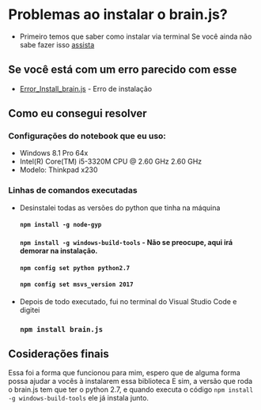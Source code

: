 # Problemas ao instalar o brain.js? #

  * Primeiro temos que saber como instalar via terminal
  Se você ainda não sabe fazer isso [assista](https://www.youtube.com/watch?v=RfbgCBCWME8)

## Se você está com um erro parecido com esse

 * [Error_Install_brain.js](https://github.com/BrainJS/brain.js/issues/390) - Erro de instalação

## Como eu consegui resolver

 ### Configurações do notebook que eu uso:
 
  * Windows 8.1 Pro 64x
  * Intel(R) Core(TM) i5-3320M CPU @ 2.60 GHz 2.60 GHz
  * Modelo: Thinkpad x230

 ### Linhas de comandos executadas
  
  * Desinstalei todas as versões do python que tinha na máquina
    #### `npm install -g node-gyp`
    #### `npm install -g windows-build-tools` - Não se preocupe, aqui irá demorar na instalação.
    #### `npm config set python python2.7`
    #### `npm config set msvs_version 2017`
  
  * Depois de todo executado, fui no terminal do Visual Studio Code e digitei

    ### `npm install brain.js`

## Cosiderações finais

  Essa foi a forma que funcionou para mim, espero que de alguma forma possa ajudar a vocês à instalarem essa biblioteca
  E sim, a versão que roda o brain.js tem que ter o python 2.7, e quando executa o código ```npm install -g windows-build-tools``` ele já instala junto.